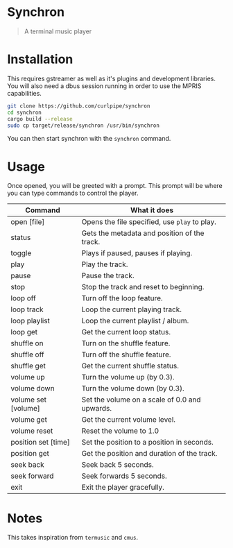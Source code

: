 # Synchron
> A terminal music player

# Installation
This requires gstreamer as well as it's plugins and development libraries.
You will also need a dbus session running in order to use the MPRIS capabilities.

```sh
git clone https://github.com/curlpipe/synchron
cd synchron
cargo build --release
sudo cp target/release/synchron /usr/bin/synchron
```

You can then start synchron with the `synchron` command.

# Usage
Once opened, you will be greeted with a prompt.
This prompt will be where you can type commands to control the player.

| Command             | What it does                                  |
|---------------------|-----------------------------------------------|
| open [file]         | Opens the file specified, use `play` to play. |
| status              | Gets the metadata and position of the track.  |
| toggle              | Plays if paused, pauses if playing.           |
| play                | Play the track.                               |
| pause               | Pause the track.                              |
| stop                | Stop the track and reset to beginning.        |
| loop off            | Turn off the loop feature.                    |
| loop track          | Loop the current playing track.               |
| loop playlist       | Loop the current playlist / album.            |
| loop get            | Get the current loop status.                  |
| shuffle on          | Turn on the shuffle feature.                  |
| shuffle off         | Turn off the shuffle feature.                 |
| shuffle get         | Get the current shuffle status.               |
| volume up           | Turn the volume up (by 0.3).                  |
| volume down         | Turn the volume down (by 0.3).                |
| volume set [volume] | Set the volume on a scale of 0.0 and upwards. |
| volume get          | Get the current volume level.                 |
| volume reset        | Reset the volume to 1.0                       |
| position set [time] | Set the position to a position in seconds.    |
| position get        | Get the position and duration of the track.   |
| seek back           | Seek back 5 seconds.                          |
| seek forward        | Seek forwards 5 seconds.                      |
| exit                | Exit the player gracefully.                   |

# Notes
This takes inspiration from `termusic` and `cmus`.
